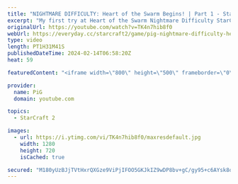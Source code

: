 ```yaml
---
title: "NIGHTMARE DIFFICULTY: Heart of the Swarm Begins! | Part 1 - StarCraft 2"
excerpt: "My first try at Heart of the Swarm Nightmare Difficulty StarCraft 2 Campaign created by Rhyme! I actually didn't like the original HotS campaign much because it was too easy and too Diablo-esque mechanics. I've been told this Nighmare Difficulty mod will change my mind though - can't wait!  Here's a"
originalUrl: https://youtube.com/watch?v=TK4n7hib8f0
webUrl: https://everyday.cc/starcraft2/game/pig-nightmare-difficulty-heart-of-the-swarm-begins-part-1-starcraft-2/
type: video
length: PT1H31M41S
publishedDateTime: 2024-02-14T06:58:20Z
heat: 59

featuredContent: "<iframe width=\"800\" height=\"500\" frameborder=\"0\" src=\"https://www.youtube.com/embed/TK4n7hib8f0\" allow=\"accelerometer; autoplay; encrypted-media; gyroscope; picture-in-picture\" allowfullscreen></iframe>"

provider:
  name: PiG
  domain: youtube.com

topics:
  - StarCraft 2

images:
  - url: https://i.ytimg.com/vi/TK4n7hib8f0/maxresdefault.jpg
    width: 1280
    height: 720
    isCached: true

secured: "M180yUzBJjTVtHxrQXGze9ViPjIFOO5GKJkIZ9wDP8bv+gC/gy95+c6AYsk8oSEaOzcFBDR0FrC/EU/J5Ep6j5ITFkcw9n5U97/pNnPMHFLIH+gbZkbSOJ/BSyqWYZ/22tG912XlyEp/RDHELqZVrRQM6X5R1XUfnWIZ3zmCdgFAbTAyF+gEiIoKpyxAVynZBb+1FsYkr3wkwmet9x+eDs+Qb7J4ydgTmGCnBGSBqEmklTnGwrqA4faUb+bF4cNoKH+dQQcDAOwTne35I0QZ107US80aAsOBl3xuvc0tQm7g3raW2XxIKMhOp0BWklwD4Bh6W1Ml8bb4nuuRzzGd7hmK04qlV0vDPRSJ5X87K8t9uQ2ZXM5KiN9tcz7MyGP8ugvNVfBpagb0qScAzum+fQlsCpP2S5i9kjgG6L5n3RA=;Fn77WY7cBLE4Ex3VwdLp/g=="
---
```


